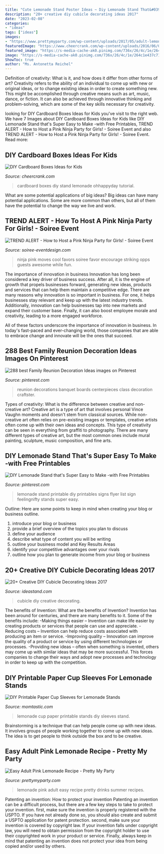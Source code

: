```yaml
---
title: "Cute Lemonade Stand Poster Ideas ~ Diy Lemonade Stand That&#039;s Super Easy To Make -with Free Printables"
description: "20+ creative diy cubicle decorating ideas 2017"
date: "2023-02-08"
categories:
- "ideas"
tags: ["ideas"]
images:
- "https://www.prettymyparty.com/wp-content/uploads/2017/05/adult-lemonade-2.jpg"
featuredImage: "https://www.cheercrank.com/wp-content/uploads/2016/06/07-ideas-on-how-to-use-cardboard-boxes-for-kids.jpg"
featured_image: "https://s-media-cache-ak0.pinimg.com/736x/26/4c/1e/264c1e437c71142bea2b59bc804c535a--family-reunion-banquet-ideas-family-reunion-ideas-decorations.jpg"
image: "https://s-media-cache-ak0.pinimg.com/736x/26/4c/1e/264c1e437c71142bea2b59bc804c535a--family-reunion-banquet-ideas-family-reunion-ideas-decorations.jpg"
ShowToc: true
author: "Ms. Antonetta Reichel"
---
```



Definition of creativity: What is it, and how does it differ from other forms of art?
Creativity refers to the ability of an individual to come up with new or original ideas, or to change existing ideas in order to create something new. This might be accomplished through creative means such as art, music, dance, or fiction. It can also be achieved through innovative thinking and problem-solving, which are some of the key skills necessary for creativity.

	

		
looking for DIY Cardboard Boxes Ideas for Kids you've visit to the right web. We have 7 Images about DIY Cardboard Boxes Ideas for Kids like DIY Lemonade Stand that&#039;s Super Easy to Make -with Free Printables, TREND ALERT - How to Host a Pink Ninja Party for Girls! - Soiree Event and also TREND ALERT - How to Host a Pink Ninja Party for Girls! - Soiree Event. Read more:
		
    
## DIY Cardboard Boxes Ideas For Kids

<img loading=lazy src="https://www.cheercrank.com/wp-content/uploads/2016/06/07-ideas-on-how-to-use-cardboard-boxes-for-kids.jpg" onerror="this.onerror=null;this.src='https://tse1.mm.bing.net/th?id=OIP.XSubZZNxx-zxF4Ha3b0ZzwHaLH&amp;pid=15.1';" alt="DIY Cardboard Boxes Ideas for Kids">

_Source: cheercrank.com_

>cardboard boxes diy stand lemonade ohhappyday tutorial. 

	

What are some potential applications of big ideas?
Big ideas can have many potential applications. Some are more common than others, but all of them have the potential to change the way we live and work.

    
## TREND ALERT - How To Host A Pink Ninja Party For Girls! - Soiree Event

<img loading=lazy src="https://soiree-eventdesign.com/wp-content/uploads/2017/02/Pink-Ninja-Party-Favors.jpg" onerror="this.onerror=null;this.src='https://tse1.mm.bing.net/th?id=OIP.Ds3sokoEgJZzHAfMzS1bYwHaM2&amp;pid=15.1';" alt="TREND ALERT - How to Host a Pink Ninja Party for Girls! - Soiree Event">

_Source: soiree-eventdesign.com_

>ninja pink moves cool favors soiree favor encourage striking opps guests awesome while fun. 

	

The importance of innovation in business
Innovation has long been considered a key driver of business success. After all, it is the engine of growth that propels businesses forward, generating new ideas, products and services that can help them maintain a competitive edge.
There are many reasons why innovation is so important in business. For one, it helps businesses stay relevant and keep up with the latest industry trends. Additionally, innovation can help businesses tap into new markets and expand their customer base. Finally, it can also boost employee morale and creativity, leading to a more engaged workforce.

All of these factors underscore the importance of innovation in business. In today's fast-paced and ever-changing world, those companies that are able to embrace change and innovate will be the ones that succeed.

    
## 288 Best Family Reunion Decoration Ideas Images On Pinterest

<img loading=lazy src="https://s-media-cache-ak0.pinimg.com/736x/26/4c/1e/264c1e437c71142bea2b59bc804c535a--family-reunion-banquet-ideas-family-reunion-ideas-decorations.jpg" onerror="this.onerror=null;this.src='https://tse1.mm.bing.net/th?id=OIP.9Jxsqhf9H2N0CPgbqcG0HgHaE6&amp;pid=15.1';" alt="288 best Family Reunion Decoration Ideas images on Pinterest">

_Source: pinterest.com_

>reunion decorations banquet boards centerpieces class decoration craftster. 

	

Types of creativity: What is the difference between creative and non-creative art?
Creative art is a type of art that involves personal Vince Vaughn moments and doesn't stem from classical sources. While non-creative art often relies on pre-existing images or templates, creative artists often come up with their own ideas and concepts. This type of creativity can be seen in everything from graffiti to photography. There are many different types of creative art, but the most common ones include mural painting, sculpture, music composition, and fine arts.

    
## DIY Lemonade Stand That&#039;s Super Easy To Make -with Free Printables

<img loading=lazy src="https://i.pinimg.com/736x/df/89/5a/df895a2f443b2ec9698c895f2c7bb128.jpg" onerror="this.onerror=null;this.src='https://tse1.mm.bing.net/th?id=OIP.uPBx4HVI2ip5NHqH4YTzbgHaKe&amp;pid=15.1';" alt="DIY Lemonade Stand that&#039;s Super Easy to Make -with Free Printables">

_Source: pinterest.com_

>lemonade stand printable diy printables signs flyer list sign feelingnifty stands super easy. 

	

Outline: Here are some points to keep in mind when creating your blog or business outline.
1. introduce your blog or business 
2. provide a brief overview of the topics you plan to discuss 
3. define your audience 
4. describe what type of content you will be writing 
5. outline your business model and Key Results Areas 
6. identify your competitive advantages over your rivals 
7. outline how you plan to generate income from your blog or business  
    
## 20+ Creative DIY Cubicle Decorating Ideas 2017

<img loading=lazy src="https://ideastand.com/wp-content/uploads/2014/06/cubicle-decorating-ideas/4-cubicle-decorating-ideas.jpg" onerror="this.onerror=null;this.src='https://tse3.mm.bing.net/th?id=OIP.VHOx8lixeW7JpfU3SP7vlgHaJ4&amp;pid=15.1';" alt="20+ Creative DIY Cubicle Decorating Ideas 2017">

_Source: ideastand.com_

>cubicle diy creative decorating. 

	

The benefits of Invention: What are the benefits of Invention?
Invention has been around for centuries, and there are many benefits to it. Some of the benefits include: 
-Making things easier – Invention can make life easier by creating products or services that people can use and appreciate. 
-Reducing costs – Invention can help reduce costs associated with producing an item or service. 
-Improving quality – Innovation can improve the quality of a product or service by using different technologies or processes. 
-Providing new ideas – often when something is invented, others may come up with similar ideas that may be more successful. This forces companies to change their ways and adopt new processes and technology in order to keep up with the competition.

    
## DIY Printable Paper Cup Sleeves For Lemonade Stands

<img loading=lazy src="https://cdn1-www.momtastic.com/assets/uploads/2014/06/lemonade6.jpg" onerror="this.onerror=null;this.src='https://tse2.mm.bing.net/th?id=OIP.xukAa4GOHdz5e_5fypCp7gHaFj&amp;pid=15.1';" alt="DIY Printable Paper Cup Sleeves for Lemonade Stands">

_Source: momtastic.com_

>lemonade cup paper printable stands diy sleeves stand. 

	

Brainstorming is a technique that can help people come up with new ideas. It involves groups of people working together to come up with new ideas. The idea is to get people to think outside the box and to be creative.

    
## Easy Adult Pink Lemonade Recipe - Pretty My Party

<img loading=lazy src="https://www.prettymyparty.com/wp-content/uploads/2017/05/adult-lemonade-2.jpg" onerror="this.onerror=null;this.src='https://tse4.mm.bing.net/th?id=OIP.PLYCNdILHCpEXFoR2DjzqwHaLo&amp;pid=15.1';" alt="Easy Adult Pink Lemonade Recipe - Pretty My Party">

_Source: prettymyparty.com_

>lemonade pink adult easy recipe pretty drinks summer recipes. 

	

Patenting an invention: How to protect your invention
Patenting an invention can be a difficult process, but there are a few key steps to take to protect your invention. first, make sure the invention is properly registered with the USPTO. If you have not already done so, you should also create and submit a USPTO application for patent protection. second, make sure your invention is covered by copyright law. If your invention falls under copyright law, you will need to obtain permission from the copyright holder to use their copyrighted work in your product or service. Finally, always keep in mind that patenting an invention does not protect your idea from being copied and/or used by others.

